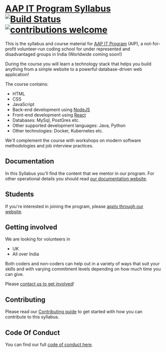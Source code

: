 # [AAP IT Program Syllabus](https://ishaikh.github.io/aapitsyllabus/) [![Build Status](https://travis-ci.org/CodeYourFuture/syllabus.svg?branch=master)](https://travis-ci.org/CodeYourFuture/syllabus) [![contributions welcome](https://img.shields.io/badge/contributions-welcome-brightgreen.svg?style=flat)](https://github.com/CodeYourFuture/syllabus/blob/master/CONTRIBUTING.md)

This is the syllabus and course material for
[AAP IT Program](https://ishaikh.github.io/aapitsyllabus//) (AIP),
a not-for-profit volunteer-run coding school for under represented and disadvantaged groups in India (Worldwide coming soon!)

During the course you will learn a technology stack that helps you build
anything from a simple website to a powerful database-driven web application!

The course contains:

- HTML
- CSS
- JavaScript
- Back-end development using [NodeJS](https://nodejs.org)
- Front-end development using [React](https://reactjs.org/)
- Databases: MySql, PostGres etc.
- Other supported development languages: Java, Python
- Other technologies: Docker, Kubernetes etc.

We'll complement the course with workshops on modern software methodologies
and job interview practices.

## Documentation

In this Syllabus you'll find the content that we mentor in our program. For other operational details you should read [our documentation website](https://docs.codeyourfuture.io).

## Students

If you're interested in joining the program, please
[apply through our website](https://codeyourfuture.io/students).

## Getting involved

We are looking for volunteers in

- UK
- All over India

Both coders and non-coders can help out in a variety of ways that suit your skills and with varying commitment levels depending on how much time you can give.

Please [contact us to get involved](https://codeyourfuture.io/volunteers/)!

## Contributing

Please read our [Contributing guide](CONTRIBUTING.md) to get started with how
you can contribute to this syllabus.

## Code Of Conduct

You can find our full [code of conduct here](CODE_OF_CONDUCT.md).
